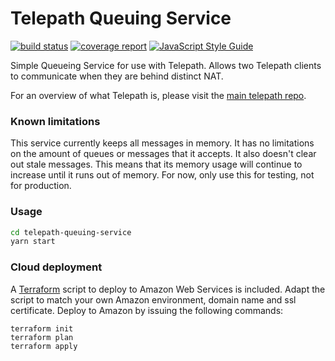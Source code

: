 Telepath Queuing Service
========================
[![build status](https://gitlab.ta.philips.com/blockchain-lab/telepath-queuing-service/badges/master/build.svg)](https://gitlab.ta.philips.com/blockchain-lab/telepath-queuing-service/commits/master)
[![coverage report](https://gitlab.ta.philips.com/blockchain-lab/telepath-queuing-service/badges/master/coverage.svg)](https://gitlab.ta.philips.com/blockchain-lab/telepath-queuing-service/commits/master)
[![JavaScript Style Guide](https://img.shields.io/badge/code_style-standard-brightgreen.svg)](https://standardjs.com)

Simple Queueing Service for use with Telepath. Allows two Telepath clients to
communicate when they are behind distinct NAT.

For an overview of what Telepath is, please visit the [main telepath repo][1].

### Known limitations

This service currently keeps all messages in memory. It has no limitations on
the amount of queues or messages that it accepts. It also doesn't clear out
stale messages. This means that its memory usage will continue to increase until
it runs out of memory. For now, only use this for testing, not for production.

### Usage

```sh
cd telepath-queuing-service
yarn start
```

### Cloud deployment

A [Terraform][2] script to deploy to Amazon Web Services is included. Adapt the
script to match your own Amazon environment, domain name and ssl certificate. 
Deploy to Amazon by issuing the following commands:

    terraform init
    terraform plan
    terraform apply

[1]: https://gitlab.ta.philips.com/blockchain-lab/telepath
[2]: https://terraform.io